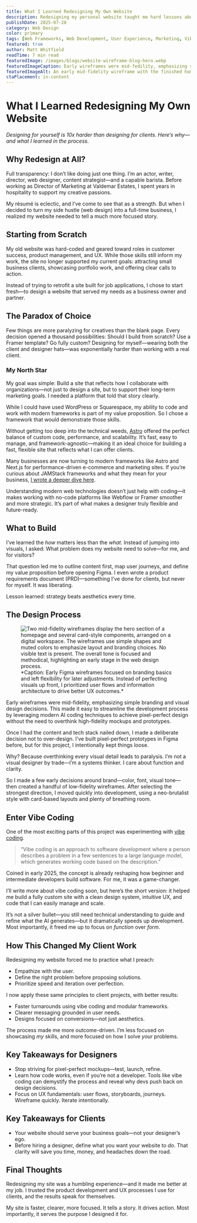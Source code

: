 ```yaml
---
title: What I Learned Redesigning My Own Website
description: Redesigning my personal website taught me hard lessons about UX, visual design, and development. In this post, I share what went wrong, what worked, and how it’s reshaped my client work. Perfect for designers, freelancers, and business owners planning a website revamp.
publishDate: 2025-07-28
category: Web Design
color: primary
tags: [Web Frameworks, Web Development, User Experience, Marketing, Vibe Coding]
featured: true
author: Matt Whitfield
readTime: 7 min read
featuredImage: /images/blogs/website-wireframe-blog-hero.webp
featuredImageCaption: Early wireframes were mid-fedility, emphasizing simple branding and visual design decisions. This made it easy to streamline the development process by leveraging modern AI coding techniques to achieve pixel-perfect design without the need to overthink high-fidelity mockups and prototypes.
featuredImageAlt: An early mid-fidelity wireframe with the finished home page of the website overlayed on top of it. 
ctaPlacement: in-content
---
```



# **What I Learned Redesigning My Own Website**

*Designing for yourself is 10x harder than designing for clients. Here’s why—and what I learned in the process.*

## **Why Redesign at All?**

Full transparency: I don’t like doing just one thing. I’m an actor, writer, director, web designer, content strategist—and a capable barista. Before working as Director of Marketing at Valdemar Estates, I spent years in hospitality to support my creative passions.

My résumé is eclectic, and I’ve come to see that as a strength. But when I decided to turn my side hustle (web design) into a full-time business, I realized my website needed to tell a much more focused story.

## **Starting from Scratch**

My old website was hard-coded and geared toward roles in customer success, product management, and UX. While those skills still inform my work, the site no longer supported my current goals: attracting small business clients, showcasing portfolio work, and offering clear calls to action.

Instead of trying to retrofit a site built for job applications, I chose to start fresh—to design a website that served my needs as a business owner and partner.

## **The Paradox of Choice**

Few things are more paralyzing for creatives than the blank page. Every decision opened a thousand possibilities: Should I build from scratch? Use a Framer template? Go fully custom? Designing for myself—wearing both the client and designer hats—was exponentially harder than working with a real client.

### **My North Star**

My goal was simple: Build a site that reflects how I collaborate with organizations—not just to design a site, but to support their long-term marketing goals. I needed a platform that told that story clearly.

While I could have used WordPress or Squarespace, my ability to code and work with modern frameworks is part of my value proposition. So I chose a framework that would demonstrate those skills.

Without getting too deep into the technical weeds, [Astro](https://astro.build/) offered the perfect balance of custom code, performance, and scalability. It’s fast, easy to manage, and framework-agnostic—making it an ideal choice for building a fast, flexible site that reflects what I can offer clients.

Many businesses are now turning to modern frameworks like Astro and Next.js for performance-driven e-commerce and marketing sites. If you’re curious about JAMStack frameworks and what they mean for your business, [I wrote a deeper dive here](https://mattwhitfield.xyz/blog/what-is-jamstack).

Understanding modern web technologies doesn’t just help with coding—it makes working with no-code platforms like Webflow or Framer smoother and more strategic. It’s part of what makes a designer truly flexible and future-ready.

## **What to Build**

I’ve learned the *how* matters less than the *what*. Instead of jumping into visuals, I asked: What problem does my website need to solve—for me, and for visitors?

That question led me to outline content first, map user journeys, and define my value proposition before opening Figma. I even wrote a product requirements document (PRD)—something I’ve done for clients, but never for myself. It was liberating.

Lesson learned: strategy beats aesthetics every time.

## **The Design Process**

<figure class="mb-3">
<img src="/images/blogs/redesigning-my-website.webp" alt="Two mid-fidelity wireframes display the hero section of a homepage and several card-style components, arranged on a digital workspace. The wireframes use simple shapes and muted colors to emphasize layout and branding choices. No visible text is present. The overall tone is focused and methodical, highlighting an early stage in the web design process." />
    <figcaption class="text-sm p-3">
        *Caption: Early Figma wireframes focused on branding basics and left flexibility for later adjustments. Instead of perfecting visuals up front, I prioritized user flows and information architecture to drive better UX outcomes.*
    </figcaption>
</figure>

Early wireframes were mid-fidelity, emphasizing simple branding and visual design decisions. This made it easy to streamline the development process by leveraging modern AI coding techniques to achieve pixel-perfect design without the need to overthink high-fidelity mockups and prototypes.

Once I had the content and tech stack nailed down, I made a deliberate decision not to over-design. I’ve built pixel-perfect prototypes in Figma before, but for this project, I intentionally kept things loose.

Why? Because overthinking every visual detail leads to paralysis. I’m not a visual designer by trade—I’m a systems thinker. I care about function and clarity.

So I made a few early decisions around brand—color, font, visual tone—then created a handful of low-fidelity wireframes. After selecting the strongest direction, I moved quickly into development, using a neo-brutalist style with card-based layouts and plenty of breathing room.

## **Enter Vibe Coding**

One of the most exciting parts of this project was experimenting with [vibe coding](https://en.wikipedia.org/wiki/Vibe_coding).

> “Vibe coding is an approach to software development where a person describes a problem in a few sentences to a large language model, which generates working code based on the description.”
> 

Coined in early 2025, the concept is already reshaping how beginner and intermediate developers build software. For me, it was a game-changer.

I’ll write more about vibe coding soon, but here’s the short version: it helped me build a fully custom site with a clean design system, intuitive UX, and code that I can easily manage and scale.

It’s not a silver bullet—you still need technical understanding to guide and refine what the AI generates—but it dramatically speeds up development. Most importantly, it freed me up to focus on *function* over *form*.

## **How This Changed My Client Work**

Redesigning my website forced me to practice what I preach:

- Empathize with the user.
- Define the right problem before proposing solutions.
- Prioritize speed and iteration over perfection.

I now apply these same principles to client projects, with better results:

- Faster turnarounds using vibe coding and modular frameworks.
- Clearer messaging grounded in user needs.
- Designs focused on conversions—not just aesthetics.

The process made me more outcome-driven. I’m less focused on showcasing *my* skills, and more focused on how I solve *your* problems.

## **Key Takeaways for Designers**

- Stop striving for pixel-perfect mockups—test, launch, refine.
- Learn how code works, even if you’re not a developer. Tools like vibe coding can demystify the process and reveal why devs push back on design decisions.
- Focus on UX fundamentals: user flows, storyboards, journeys. Wireframe quickly. Iterate intentionally.

## **Key Takeaways for Clients**

- Your website should serve your business goals—not your designer’s ego.
- Before hiring a designer, define what you want your website to *do*. That clarity will save you time, money, and headaches down the road.

## **Final Thoughts**

Redesigning my site was a humbling experience—and it made me better at my job. I trusted the product development and UX processes I use for clients, and the results speak for themselves.

My site is faster, clearer, more focused. It tells a story. It drives action. Most importantly, it serves the purpose I designed it for.